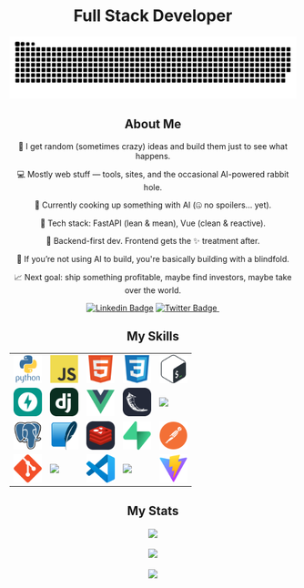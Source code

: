 <h1 align="center" dir="auto"> Full Stack Developer </h1>
<p align="center">

<!-- Snake Animation -->
<picture align="center" dir="auto">
  <source srcset="dist/github-snake-dark.svg" media="(prefers-color-scheme: dark)" />
  <img src="dist/github-snake.svg" alt="GitHub contribution snake animation" />
</picture>

<div align="center" dir="auto">
  <h2>About Me</h2>
  <p>🧠 I get random (sometimes crazy) ideas and build them just to see what happens.</p>
  <p>💻 Mostly web stuff — tools, sites, and the occasional AI-powered rabbit hole.</p>
  <p>🧪 Currently cooking up something with AI (🤐 no spoilers... yet).</p>
  <p>🔧 Tech stack: FastAPI (lean & mean), Vue (clean & reactive).</p>
  <p>🔁 Backend-first dev. Frontend gets the ✨ treatment after.</p>
  <p>🤖 If you’re not using AI to build, you're basically building with a blindfold.</p>
  <p>📈 Next goal: ship something profitable, maybe find investors, maybe take over the world.</p>

  [![Linkedin Badge](https://img.shields.io/badge/-LinkedIn-blue?style=flat&logo=Linkedin&logoColor=white)](https://www.linkedin.com/in/muheez-adeko-1818852b6/) <a href="https://x.com/Mz_Scripter">
      <img src="https://img.shields.io/badge/X-black?style=flat&logo=x&logoColor=white" alt="Twitter Badge"/>
    </a>  <img src="https://komarev.com/ghpvc/?username=Mz-scripter&style=flat-square&color=red" alt=""/>
</div>

<h2 align='center' dir='auto'>My Skills</h2>
<table align='center' dir='auto'>
  <tr width='50' height='50'>
    <td><img src='https://github.com/devicons/devicon/blob/master/icons/python/python-original-wordmark.svg' width='50'></td>
    <td><img src='https://github.com/devicons/devicon/blob/master/icons/javascript/javascript-original.svg' width='50'></td>
    <td><img src='https://github.com/devicons/devicon/blob/master/icons/html5/html5-original.svg' width='50'></td>
    <td><img src='https://github.com/devicons/devicon/blob/master/icons/css3/css3-original.svg' width='50'></td>
    <td><img src='https://github.com/devicons/devicon/blob/master/icons/bash/bash-original.svg' width='50'></td>
  </tr>
  <tr width='50' height='50'>
    <td><img src='https://github.com/tandpfun/skill-icons/blob/main/icons/FastAPI.svg?raw=true' width='50'></td>
    <td><img src='https://github.com/tandpfun/skill-icons/blob/main/icons/Django.svg?raw=true' width='50'></td>
    <td><img src='https://github.com/devicons/devicon/blob/master/icons/vuejs/vuejs-original.svg' width='50'></td>
    <td><img src='https://github.com/tandpfun/skill-icons/blob/main/icons/Flask-Dark.svg?raw=true' width='50'></td>
    <td><img src='https://github.com/bigskysoftware/htmx/blob/master/www/static/img/htmx_logo.2.png' width='50'></td>
  </tr>
  <tr width='50' height='50'>
    <td><img src='https://github.com/devicons/devicon/blob/master/icons/postgresql/postgresql-original.svg' width='50'></td>
    <td><img src='https://github.com/devicons/devicon/blob/master/icons/sqlite/sqlite-original.svg' width='50'></td>
    <td><img src='https://github.com/tandpfun/skill-icons/blob/main/icons/Redis-Dark.svg?raw=true' width='50'></td>
    <td><img src='https://github.com/devicons/devicon/blob/master/icons/supabase/supabase-original.svg' width='50'></td>
    <td><img src='https://github.com/devicons/devicon/blob/master/icons/postman/postman-original.svg' width='50'></td>
  </tr>
  <tr width='50' height='50'>
    <td><img src='https://github.com/devicons/devicon/blob/master/icons/git/git-original.svg' width='50'></td>
    <td><img src='https://www.dockhunt.com/_next/image?url=https%3A%2F%2Fdockhunt-images.nyc3.cdn.digitaloceanspaces.com%2F69257cb2-1b88-4d76-ae6b-5ef6469d1a23&w=384&q=75' width='50'></td>
    <td><img src='https://github.com/devicons/devicon/blob/master/icons/vscode/vscode-original.svg' width='50'></td>
    <td><img src='https://cdn.sanity.io/images/34ent8ly/production/ec37a3660704e1fa2b4246c9a01ab34e145194ad-824x824.png' width='50'></td>
    <td><img src='https://github.com/devicons/devicon/blob/master/icons/vitejs/vitejs-original.svg' width='50'></td>
  </tr>
</table>

<h2 align='center' dir='auto'>My Stats</h2>

<div align='center' dir='auto'>
  <img src='http://streak-stats.demolab.com?user=f0rk-it&theme=nightowl' align='center' dir='auto'>
  <br><br>
  <img src='https://github-readme-stats.vercel.app/api?username=f0rk-it&count_private=true&show_icons=true&theme=tokyonight' align='center' dir='auto'>
  <br><br>
  <img src='https://github-readme-stats.vercel.app/api/top-langs/?username=f0rk-it&layout=compact&theme=vision-friendly-dark' align='center' dir='auto'>
</div>




